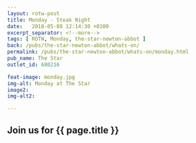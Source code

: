 ```yaml
---
layout: rotw-post
title: Monday - Steak Night
date:   2018-05-08 12:14:30 +0100
excerpt_separator: <!--more-->
tags: [ ROTW, Monday, the-star-newton-abbot ]
back: /pubs/the-star-newton-abbot/whats-on/
permalink: /pubs/the-star-newton-abbot/whats-on/monday.html
pub_name: The Star
outlet_id: 680216

feat-image: monday.jpg
img-alt: Monday at The Star
image2:
img-alt2:

---
```


<h2>Join us for {{ page.title }}</h2>



